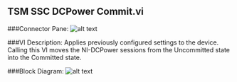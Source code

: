 ## **TSM SSC DCPower Commit.vi**
###Connector Pane:
![alt text](/images/DCPower/Control/TSM%20SSC%20DCPower%20Commit.vic.png "TSM SSC DCPower Commit.vi connector pane")

###VI Description:
Applies previously configured settings to the device. Calling this VI moves the NI-DCPower sessions from the Uncommitted state into the Committed state.

###Block Diagram:
![alt text](/images/DCPower/Control/TSM%20SSC%20DCPower%20Commit.vid.png "TSM SSC DCPower Commit.vi block diagram")
